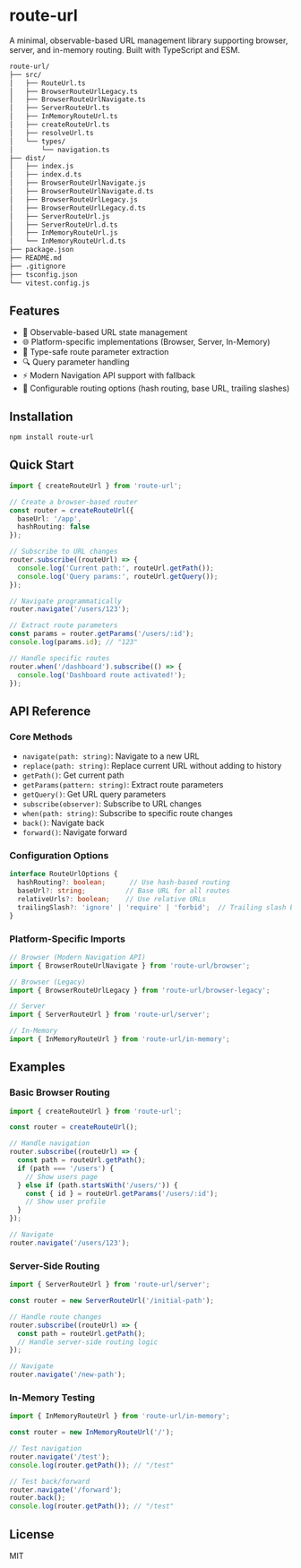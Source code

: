 # route-url

A minimal, observable-based URL management library supporting browser, server, and in-memory routing. Built with TypeScript and ESM.

```bash
route-url/
├── src/
│   ├── RouteUrl.ts
│   ├── BrowserRouteUrlLegacy.ts
│   ├── BrowserRouteUrlNavigate.ts
│   ├── ServerRouteUrl.ts
│   ├── InMemoryRouteUrl.ts
│   ├── createRouteUrl.ts
│   ├── resolveUrl.ts
│   └── types/
│       └── navigation.ts
├── dist/
│   ├── index.js
│   ├── index.d.ts
│   ├── BrowserRouteUrlNavigate.js
│   ├── BrowserRouteUrlNavigate.d.ts
│   ├── BrowserRouteUrlLegacy.js
│   ├── BrowserRouteUrlLegacy.d.ts
│   ├── ServerRouteUrl.js
│   ├── ServerRouteUrl.d.ts
│   ├── InMemoryRouteUrl.js
│   └── InMemoryRouteUrl.d.ts
├── package.json
├── README.md
├── .gitignore
├── tsconfig.json
└── vitest.config.js
```

## Features

- 🔄 Observable-based URL state management
- 🌐 Platform-specific implementations (Browser, Server, In-Memory)
- 🎯 Type-safe route parameter extraction
- 🔍 Query parameter handling
- ⚡ Modern Navigation API support with fallback
- 🎨 Configurable routing options (hash routing, base URL, trailing slashes)

## Installation

```bash
npm install route-url
```

## Quick Start

```typescript
import { createRouteUrl } from 'route-url';

// Create a browser-based router
const router = createRouteUrl({
  baseUrl: '/app',
  hashRouting: false
});

// Subscribe to URL changes
router.subscribe((routeUrl) => {
  console.log('Current path:', routeUrl.getPath());
  console.log('Query params:', routeUrl.getQuery());
});

// Navigate programmatically
router.navigate('/users/123');

// Extract route parameters
const params = router.getParams('/users/:id');
console.log(params.id); // "123"

// Handle specific routes
router.when('/dashboard').subscribe(() => {
  console.log('Dashboard route activated!');
});
```

## API Reference

### Core Methods

- `navigate(path: string)`: Navigate to a new URL
- `replace(path: string)`: Replace current URL without adding to history
- `getPath()`: Get current path
- `getParams(pattern: string)`: Extract route parameters
- `getQuery()`: Get URL query parameters
- `subscribe(observer)`: Subscribe to URL changes
- `when(path: string)`: Subscribe to specific route changes
- `back()`: Navigate back
- `forward()`: Navigate forward

### Configuration Options

```typescript
interface RouteUrlOptions {
  hashRouting?: boolean;      // Use hash-based routing
  baseUrl?: string;          // Base URL for all routes
  relativeUrls?: boolean;    // Use relative URLs
  trailingSlash?: 'ignore' | 'require' | 'forbid';  // Trailing slash behavior
}
```

### Platform-Specific Imports

```typescript
// Browser (Modern Navigation API)
import { BrowserRouteUrlNavigate } from 'route-url/browser';

// Browser (Legacy)
import { BrowserRouteUrlLegacy } from 'route-url/browser-legacy';

// Server
import { ServerRouteUrl } from 'route-url/server';

// In-Memory
import { InMemoryRouteUrl } from 'route-url/in-memory';
```

## Examples

### Basic Browser Routing

```typescript
import { createRouteUrl } from 'route-url';

const router = createRouteUrl();

// Handle navigation
router.subscribe((routeUrl) => {
  const path = routeUrl.getPath();
  if (path === '/users') {
    // Show users page
  } else if (path.startsWith('/users/')) {
    const { id } = routeUrl.getParams('/users/:id');
    // Show user profile
  }
});

// Navigate
router.navigate('/users/123');
```

### Server-Side Routing

```typescript
import { ServerRouteUrl } from 'route-url/server';

const router = new ServerRouteUrl('/initial-path');

// Handle route changes
router.subscribe((routeUrl) => {
  const path = routeUrl.getPath();
  // Handle server-side routing logic
});

// Navigate
router.navigate('/new-path');
```

### In-Memory Testing

```typescript
import { InMemoryRouteUrl } from 'route-url/in-memory';

const router = new InMemoryRouteUrl('/');

// Test navigation
router.navigate('/test');
console.log(router.getPath()); // "/test"

// Test back/forward
router.navigate('/forward');
router.back();
console.log(router.getPath()); // "/test"
```

## License

MIT

